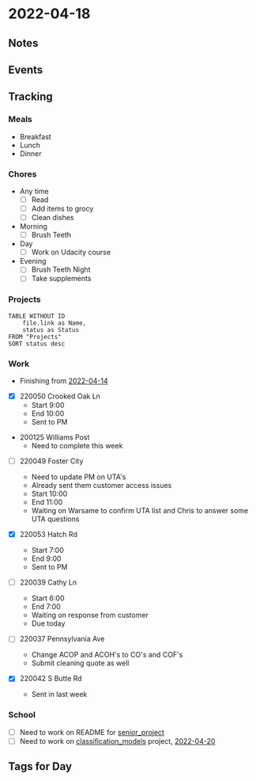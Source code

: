 # 2022-04-18
## Notes

## Events

## Tracking
### Meals
- Breakfast
- Lunch
- Dinner

### Chores
- Any time
	- [ ] Read
	- [ ] Add items to grocy
	- [ ] Clean dishes
- Morning
	- [ ] Brush Teeth
- Day
	- [ ] Work on Udacity course
- Evening
	- [ ] Brush Teeth Night
	- [ ] Take supplements

### Projects
```dataview
TABLE WITHOUT ID
	file.link as Name,
	status as Status
FROM "Projects"
SORT status desc
```

### Work
- Finishing from [2022-04-14](2022-04-14.md)
- [x] 220050 Crooked Oak Ln 
	- Start 9:00
	- End 10:00
	- Sent to PM
- 200125 Williams Post
	- Need to complete this week
- [ ] 220049 Foster City
	- Need to update PM on UTA's
	- Already sent them customer access issues
	- Start 10:00
	- End 11:00
	- Waiting on Warsame to confirm UTA list and Chris to answer some UTA questions

- [x] 220053 Hatch Rd
	- Start 7:00
	- End 9:00
	- Sent to PM
- [ ] 220039 Cathy Ln
	- Start 6:00
	- End 7:00
	- Waiting on response from customer
	- Due today
- [ ] 220037 Pennsylvania Ave
	- Change ACOP and ACOH's to CO's and COF's
	- Submit cleaning quote as well
- [x] 220042 S Butte Rd
	- Sent in last week
	
### School
- [ ] Need to work on README for [senior_project](../Projects/senior_project.md)
- [ ] Need to work on [classification_models](../Projects/classification_models.md) project, [2022-04-20](2022-04-20)

## Tags for Day